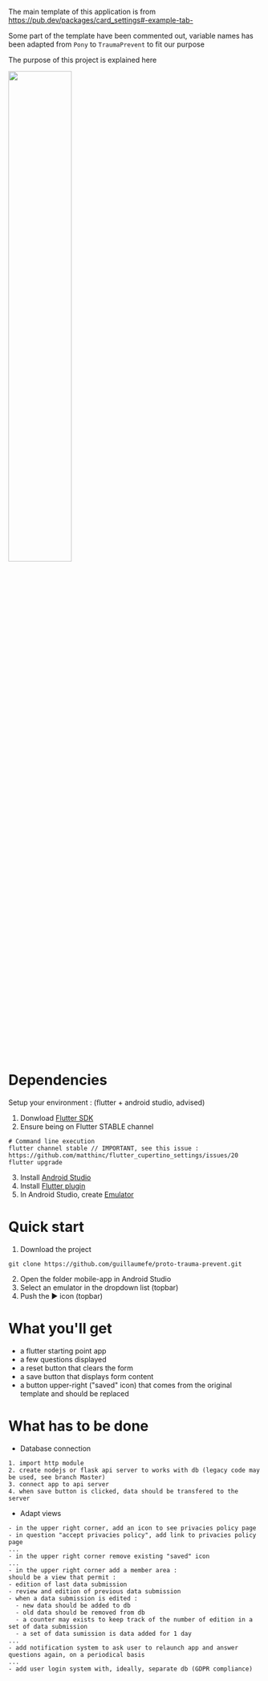 The main template of this application is from https://pub.dev/packages/card_settings#-example-tab-

Some part of the template have been commented out, variable names has been adapted from `Pony` to `TraumaPrevent` to fit our purpose


The purpose of this project is explained here

[<img src="https://img.youtube.com/vi/RZJehj3J8go/maxresdefault.jpg" width="50%">](https://youtu.be/RZJehj3J8go)


# Dependencies

Setup your environment : (flutter + android studio, advised)

1. Donwload [Flutter SDK](https://flutter.dev/docs/get-started/install)
2. Ensure being on Flutter STABLE channel
```
# Command line execution
flutter channel stable // IMPORTANT, see this issue : https://github.com/matthinc/flutter_cupertino_settings/issues/20
flutter upgrade
```
3. Install [Android Studio](https://developer.android.com/studio/install)
4. Install [Flutter plugin](https://flutter.dev/docs/get-started/editor)
5. In Android Studio, create [Emulator](https://developer.android.com/studio/run/managing-avds)

# Quick start

1. Download the project
```
git clone https://github.com/guillaumefe/proto-trauma-prevent.git
```
2. Open the folder mobile-app in Android Studio
3. Select an emulator in the dropdown list (topbar)
4. Push the ▶ icon (topbar)


# What you'll get

- a flutter starting point app
- a few questions displayed
- a reset button that clears the form
- a save button that displays form content
- a button upper-right ("saved" icon) that comes from the original template and should be replaced

# What has to be done

- Database connection
```
1. import http module
2. create nodejs or flask api server to works with db (legacy code may be used, see branch Master)
3. connect app to api server
4. when save button is clicked, data should be transfered to the server
```

- Adapt views

```
- in the upper right corner, add an icon to see privacies policy page
- in question "accept privacies policy", add link to privacies policy page
...
- in the upper right corner remove existing "saved" icon
...
- in the upper right corner add a member area :
should be a view that permit :
- edition of last data submission
- review and edition of previous data submission
- when a data submission is edited : 
  - new data should be added to db
  - old data should be removed from db
  - a counter may exists to keep track of the number of edition in a set of data submission
  - a set of data sumission is data added for 1 day
...
- add notification system to ask user to relaunch app and answer questions again, on a periodical basis
...
- add user login system with, ideally, separate db (GDPR compliance)
```
